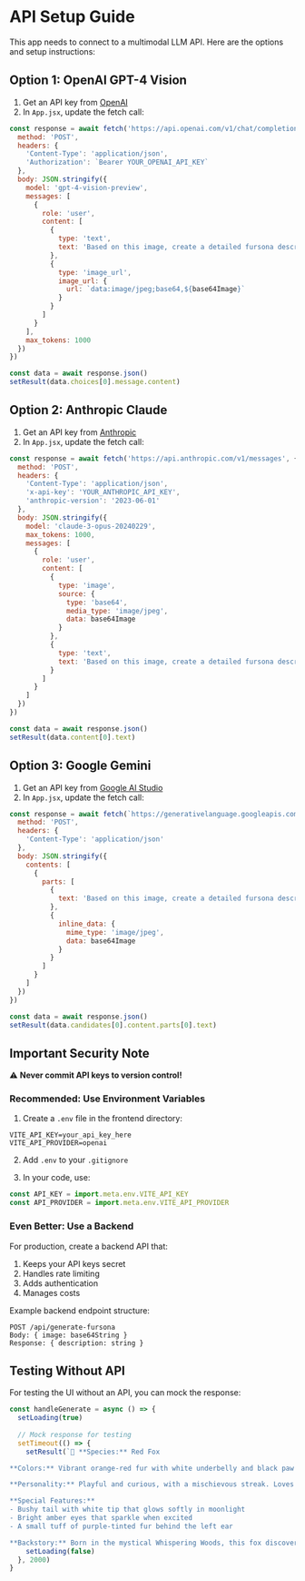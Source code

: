# API Setup Guide

This app needs to connect to a multimodal LLM API. Here are the options and setup instructions:

## Option 1: OpenAI GPT-4 Vision

1. Get an API key from [OpenAI](https://platform.openai.com/api-keys)
2. In `App.jsx`, update the fetch call:

```javascript
const response = await fetch('https://api.openai.com/v1/chat/completions', {
  method: 'POST',
  headers: {
    'Content-Type': 'application/json',
    'Authorization': `Bearer YOUR_OPENAI_API_KEY`
  },
  body: JSON.stringify({
    model: 'gpt-4-vision-preview',
    messages: [
      {
        role: 'user',
        content: [
          {
            type: 'text',
            text: 'Based on this image, create a detailed fursona description. Include: species, colors, personality traits, unique features, and a creative backstory. Make it fun and engaging!'
          },
          {
            type: 'image_url',
            image_url: {
              url: `data:image/jpeg;base64,${base64Image}`
            }
          }
        ]
      }
    ],
    max_tokens: 1000
  })
})

const data = await response.json()
setResult(data.choices[0].message.content)
```

## Option 2: Anthropic Claude

1. Get an API key from [Anthropic](https://console.anthropic.com/)
2. In `App.jsx`, update the fetch call:

```javascript
const response = await fetch('https://api.anthropic.com/v1/messages', {
  method: 'POST',
  headers: {
    'Content-Type': 'application/json',
    'x-api-key': 'YOUR_ANTHROPIC_API_KEY',
    'anthropic-version': '2023-06-01'
  },
  body: JSON.stringify({
    model: 'claude-3-opus-20240229',
    max_tokens: 1000,
    messages: [
      {
        role: 'user',
        content: [
          {
            type: 'image',
            source: {
              type: 'base64',
              media_type: 'image/jpeg',
              data: base64Image
            }
          },
          {
            type: 'text',
            text: 'Based on this image, create a detailed fursona description. Include: species, colors, personality traits, unique features, and a creative backstory. Make it fun and engaging!'
          }
        ]
      }
    ]
  })
})

const data = await response.json()
setResult(data.content[0].text)
```

## Option 3: Google Gemini

1. Get an API key from [Google AI Studio](https://makersuite.google.com/app/apikey)
2. In `App.jsx`, update the fetch call:

```javascript
const response = await fetch(`https://generativelanguage.googleapis.com/v1/models/gemini-pro-vision:generateContent?key=YOUR_GOOGLE_API_KEY`, {
  method: 'POST',
  headers: {
    'Content-Type': 'application/json'
  },
  body: JSON.stringify({
    contents: [
      {
        parts: [
          {
            text: 'Based on this image, create a detailed fursona description. Include: species, colors, personality traits, unique features, and a creative backstory. Make it fun and engaging!'
          },
          {
            inline_data: {
              mime_type: 'image/jpeg',
              data: base64Image
            }
          }
        ]
      }
    ]
  })
})

const data = await response.json()
setResult(data.candidates[0].content.parts[0].text)
```

## Important Security Note

⚠️ **Never commit API keys to version control!**

### Recommended: Use Environment Variables

1. Create a `.env` file in the frontend directory:
```
VITE_API_KEY=your_api_key_here
VITE_API_PROVIDER=openai
```

2. Add `.env` to your `.gitignore`

3. In your code, use:
```javascript
const API_KEY = import.meta.env.VITE_API_KEY
const API_PROVIDER = import.meta.env.VITE_API_PROVIDER
```

### Even Better: Use a Backend

For production, create a backend API that:
1. Keeps your API keys secret
2. Handles rate limiting
3. Adds authentication
4. Manages costs

Example backend endpoint structure:
```
POST /api/generate-fursona
Body: { image: base64String }
Response: { description: string }
```

## Testing Without API

For testing the UI without an API, you can mock the response:

```javascript
const handleGenerate = async () => {
  setLoading(true)
  
  // Mock response for testing
  setTimeout(() => {
    setResult(`🦊 **Species:** Red Fox

**Colors:** Vibrant orange-red fur with white underbelly and black paw tips

**Personality:** Playful and curious, with a mischievous streak. Loves adventures and making new friends!

**Special Features:** 
- Bushy tail with white tip that glows softly in moonlight
- Bright amber eyes that sparkle when excited
- A small tuff of purple-tinted fur behind the left ear

**Backstory:** Born in the mystical Whispering Woods, this fox discovered their magical tail glow during a midnight exploration. Now they use it to guide lost travelers and create beautiful light shows for forest gatherings.`)
    setLoading(false)
  }, 2000)
}
```
